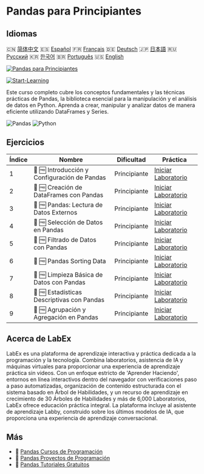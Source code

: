 # Pandas para Principiantes

## Idiomas

🇨🇳 [简体中文](README_zh.md) 🇪🇸 [Español](README_es.md) 🇫🇷 [Français](README_fr.md) 🇩🇪 [Deutsch](README_de.md) 🇯🇵 [日本語](README_ja.md) 🇷🇺 [Русский](README_ru.md) 🇰🇷 [한국어](README_ko.md) 🇧🇷 [Português](README_pt.md) 🇺🇸 [English](README.md) 

[![Pandas para Principiantes](https://cover-creator.labex.io/pandas-for-beginners.png?lang=es)](https://labex.io/es/courses/pandas-for-beginners)

[![Start-Learning](https://img.shields.io/badge/Start-Learning-whitesmoke?style=for-the-badge)](https://labex.io/es/courses/pandas-for-beginners)

Este curso completo cubre los conceptos fundamentales y las técnicas prácticas de Pandas, la biblioteca esencial para la manipulación y el análisis de datos en Python. Aprenda a crear, manipular y analizar datos de manera eficiente utilizando DataFrames y Series.

![Pandas](https://img.shields.io/badge/Pandas-whitesmoke?style=for-the-badge&logo=pandas)
![Python](https://img.shields.io/badge/Python-whitesmoke?style=for-the-badge&logo=python)


## Ejercicios

|   Índice | Nombre                                       | Dificultad   | Práctica                                                                                                                      |
|----------|----------------------------------------------|--------------|-------------------------------------------------------------------------------------------------------------------------------|
|        1 | 📖 🆓 Introducción y Configuración de Pandas | Principiante | <a target='_blank' href='https://labex.io/es/tutorials/pandas-pandas-introduction-and-setup-596395'>Iniciar Laboratorio</a>   |
|        2 | 📖 🆓 Creación de DataFrames con Pandas      | Principiante | <a target='_blank' href='https://labex.io/es/tutorials/pandas-pandas-creating-dataframes-596391'>Iniciar Laboratorio</a>      |
|        3 | 📖 🆓 Pandas: Lectura de Datos Externos      | Principiante | <a target='_blank' href='https://labex.io/es/tutorials/pandas-pandas-reading-external-data-596396'>Iniciar Laboratorio</a>    |
|        4 | 📖 🆓 Selección de Datos en Pandas           | Principiante | <a target='_blank' href='https://labex.io/es/tutorials/pandas-pandas-selecting-data-596397'>Iniciar Laboratorio</a>           |
|        5 | 📖 🆓 Filtrado de Datos con Pandas           | Principiante | <a target='_blank' href='https://labex.io/es/tutorials/pandas-pandas-filtering-data-596393'>Iniciar Laboratorio</a>           |
|        6 | 📖 🆓 Pandas Sorting Data                    | Principiante | <a target='_blank' href='https://labex.io/es/tutorials/pandas-pandas-sorting-data-596398'>Iniciar Laboratorio</a>             |
|        7 | 📖 🆓 Limpieza Básica de Datos con Pandas    | Principiante | <a target='_blank' href='https://labex.io/es/tutorials/pandas-pandas-basic-data-cleaning-596390'>Iniciar Laboratorio</a>      |
|        8 | 📖 🆓 Estadísticas Descriptivas con Pandas   | Principiante | <a target='_blank' href='https://labex.io/es/tutorials/pandas-pandas-descriptive-statistics-596392'>Iniciar Laboratorio</a>   |
|        9 | 📖 🆓 Agrupación y Agregación en Pandas      | Principiante | <a target='_blank' href='https://labex.io/es/tutorials/pandas-pandas-grouping-and-aggregating-596394'>Iniciar Laboratorio</a> |

## Acerca de LabEx

LabEx es una plataforma de aprendizaje interactiva y práctica dedicada a la programación y la tecnología. Combina laboratorios, asistencia de IA y máquinas virtuales para proporcionar una experiencia de aprendizaje práctica sin videos. Con un enfoque estricto de 'Aprender Haciendo', entornos en línea interactivos dentro del navegador con verificaciones paso a paso automatizadas, organización de contenido estructurada con el sistema basado en Árbol de Habilidades, y un recurso de aprendizaje en crecimiento de 30 Árboles de Habilidades y más de 6,000 Laboratorios, LabEx ofrece educación práctica integral. La plataforma incluye al asistente de aprendizaje Labby, construido sobre los últimos modelos de IA, que proporciona una experiencia de aprendizaje conversacional.

## Más

- 🔗 [Pandas Cursos de Programación](https://github.com/labex-labs/awesome-programming-courses)
- 🔗 [Pandas Proyectos de Programación](https://github.com/labex-labs/awesome-programming-projects)
- 🔗 [Pandas Tutoriales Gratuitos](https://github.com/labex-labs/pandas-free-tutorials)

